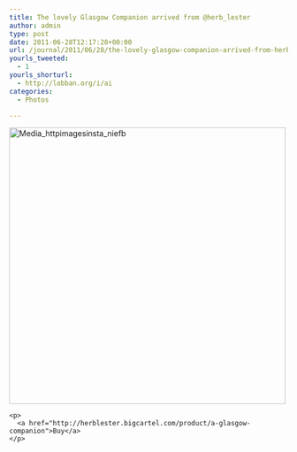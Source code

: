 ```yaml
---
title: The lovely Glasgow Companion arrived from @herb_lester
author: admin
type: post
date: 2011-06-28T12:17:28+00:00
url: /journal/2011/06/28/the-lovely-glasgow-companion-arrived-from-herb_lester/
yourls_tweeted:
  - 1
yourls_shorturl:
  - http://lobban.org/i/ai
categories:
  - Photos

---
```

<div class='posterous_autopost'>
  <a href="http://instagr.am/p/GjLxZ/"></p> 
  
  <div class='p_embed p_image_embed'>
    <a href="http://posterous.com/getfile/files.posterous.com/nonimage/EubgAAcEJwBoboqjnjrpaDyIeJfCAlmDdBEpAgavCdEuxsyofuDcJckvFgJq/media_httpimagesinsta_nIEFb.jpg.scaled1000.jpg"><img alt="Media_httpimagesinsta_niefb" height="500" src="http://posterous.com/getfile/files.posterous.com/nonimage/EubgAAcEJwBoboqjnjrpaDyIeJfCAlmDdBEpAgavCdEuxsyofuDcJckvFgJq/media_httpimagesinsta_nIEFb.jpg.scaled500.jpg" width="500" /></a>
  </div>
  
  <p>
    </a></div> 
    
    <p>
      <a href="http://herblester.bigcartel.com/product/a-glasgow-companion">Buy</a>
    </p>